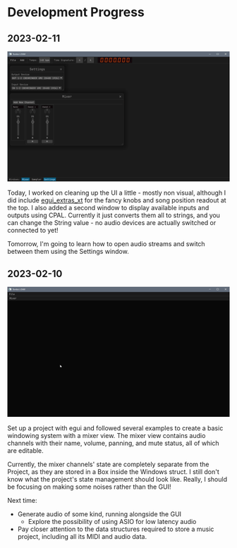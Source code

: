 # Development Progress

## 2023-02-11

![](./2023-02-11.png)

Today, I worked on cleaning up the UI a little - mostly non visual, although I
did include [egui_extras_xt](https://github.com/xTibor/egui_extras_xt) for the
fancy knobs and song position readout at the top. I also added a second window
to display available inputs and outputs using CPAL. Currently it just converts
them all to strings, and you can change the String value - no audio devices are
actually switched or connected to yet!

Tomorrow, I'm going to learn how to open audio streams and switch between them
using the Settings window.

## 2023-02-10

![](./2023-02-10.gif)

Set up a project with egui and followed several examples to create a basic
windowing system with a mixer view. The mixer view contains audio channels with
their name, volume, panning, and mute status, all of which are editable.

Currently, the mixer channels' state are completely separate from the Project,
as they are stored in a Box inside the Windows struct. I still don't know what
the project's state management should look like. Really, I should be focusing on
making some noises rather than the GUI!

Next time:
* Generate audio of some kind, running alongside the GUI
  * Explore the possibility of using ASIO for low latency audio
* Pay closer attention to the data structures required to store a music project,
  including all its MIDI and audio data.
